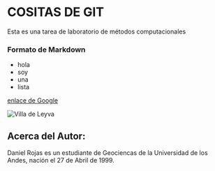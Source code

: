 # COSITAS DE GIT
Esta es una tarea de laboratorio de métodos computacionales 

### Formato de Markdown 

* hola
* soy 
* una 
* lista

[enlace de Google](https://www.google.com/)

![Villa de Leyva](https://upload.wikimedia.org/wikipedia/commons/thumb/4/40/Panor%C3%A1mica_de_Villa_de_Leyva.jpg/1024px-Panor%C3%A1mica_de_Villa_de_Leyva.jpg)


## Acerca del Autor:

Daniel Rojas es un estudiante de Geociencas de la Universidad de los Andes, nación el 27 de Abril de 1999.
